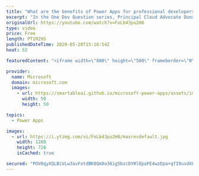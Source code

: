 ```yaml
---
title: "What are the benefits of Power Apps for professional developers? | One Dev Question: Dona Sarkar"
excerpt: "In the One Dev Question series, Principal Cloud Advocate Dona Sarkar shares why Power Apps is important for professional developers.   For more information, visit: https://docs.microsoft.com/powerapps/maker/canvas-apps/getting-started/?WT.mc_id=onedevquestion-c9-donasa    Try Azure for free: https://aka.ms/TryAzure7"
originalUrl: https://youtube.com/watch?v=FoLb43pu2H8
type: video
price: Free
length: PT1M29S
publishedDateTime: 2020-05-20T15:16:54Z
heat: 52

featuredContent: "<iframe width=\"800\" height=\"500\" frameborder=\"0\" src=\"https://www.youtube.com/embed/FoLb43pu2H8\" allow=\"accelerometer; autoplay; encrypted-media; gyroscope; picture-in-picture\" allowfullscreen></iframe>"

provider:
  name: Microsoft
  domain: microsoft.com
  images:
    - url: https://smartableai.github.io/microsoft-power-apps/assets/images/organizations/microsoft.com-50x50.jpg
      width: 50
      height: 50

topics:
  - Power Apps

images:
  - url: https://i.ytimg.com/vi/FoLb43pu2H8/maxresdefault.jpg
    width: 1280
    height: 720
    isCached: true

secured: "POV0qyXQLBiVLw3avFotdBK8Qm8o36ig5bzcDYRlOpaFE4wzDpa+qfI9usdXLFMlswXhq0e7gsF3WB6Nr3pwErFvpVp5GhpIdlEEGdY5I/OrF8B+VZmFDYkeUAo/yEZDHnztYeyvEqlVqiMlg55rBnog4ChOEkrgpiCN8YEUJMUgb5m/mD46EV3UBMmkXBYjUq9EAsNQnwAanyXfsx9/jslzLl9rbpnh6Ll1gUE9if8vH4MPwZClm1bBN5j1XOydWUyZdSer0Kf5kO/r3hjtMLTcwxuzmMrdZyF5p7juvsRUt5xkNGzbcGZw14qBS6BAdAj8QgCenYbIgzQMZaO3jm8AgRypkCySkEaASI0oDwnWCzCz78JD/ooxSMl6fCOzDSaak9aBXw9tQOdSDpzQQaCWzRMt/bwbKJN8HnuVBvc=;g1TFMl6s4oOLHejZIYKHLg=="
---
```


